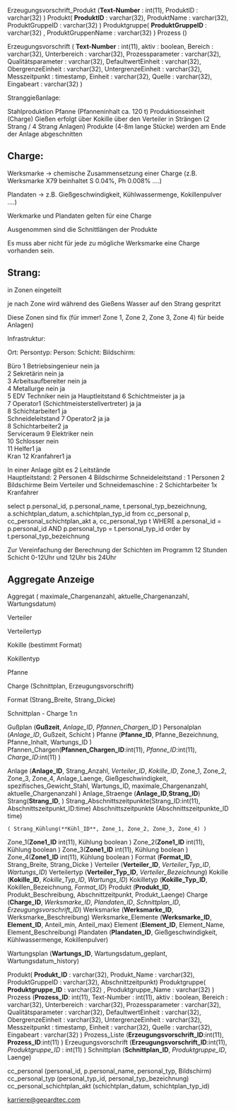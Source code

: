 
Erzeugungsvorschrift_Produkt (**Text-Number** : int(11), ProduktID : varchar(32) )
Produkt( **ProduktID** : varchar(32), ProduktName : varchar(32), ProduktGruppeID : varchar(32) )
Produktgruppe( **ProduktGruppeID** : varchar(32) , ProduktGruppenName : varchar(32) )
Prozess ()

Erzeugungsvorschrift ( **Text-Number** : int(11), aktiv : boolean, Bereich : varchar(32), Unterbereich : varchar(32), Prozessparameter : varchar(32), Qualitätsparameter : varchar(32), DefaultwertEinheit : varchar(32), ObergrenzeEinheit : varchar(32), UntergrenzeEinheit : varchar(32), Messzeitpunkt : timestamp, Einheit : varchar(32), Quelle : varchar(32), Eingabeart : varchar(32) )


Stranggießanlage:

Stahlproduktion
Pfanne (Pfanneninhalt ca. 120 t)
Produktionseinheit (Charge)
Gießen erfolgt über Kokille über den Verteiler in Strängen (2 Strang / 4 Strang Anlagen)
Produkte (4-8m lange Stücke) werden am Ende der Anlage abgeschnitten


## Charge:

Werksmarke -> chemische Zusammensetzung einer Charge (z.B. Werksmarke X79 beinhaltet S 0.04%, Ph 0.008% ....)

Plandaten -> z.B. Gießgeschwindigkeit, Kühlwassermenge, Kokillenpulver ....)

Werkmarke und Plandaten gelten für eine Charge

Ausgenommen sind die Schnittlängen der Produkte

Es muss aber nicht für jede zu mögliche  Werksmarke eine Charge vorhanden sein. 


## Strang:

in Zonen eingeteilt
 
je nach Zone wird während des Gießens Wasser auf den  Strang gespritzt
  
Diese Zonen sind fix (für immer! Zone 1, Zone 2, Zone 3, Zone 4) für beide Anlagen) 


Infrastruktur:

Ort:             Persontyp:     Person:                         Schicht:    Bildschirm:

Büro                1           Betriebsingenieur               nein            ja  
                    2           Sekretärin                      nein            ja  
                    3           Arbeitsaufbereiter              nein            ja  
                    4           Metallurge                      nein            ja  
                    5           EDV Techniker                   nein            ja 
Hauptleitstand      6           Schichtmeister                  ja              ja  
                    7           Operator1 
                                (Schichtmeisterstellvertreter)  ja              ja  
                    8           Schichtarbeiter1                ja  
Schneideleitstand   7           Operator2                       ja              ja  
                    8           Schichtarbeiter2                ja  
Serviceraum         9           Elektriker                      nein   
                    10          Schlosser                       nein   
                    11          Helfer1                         ja  
Kran                12          Kranfahrer1                     ja  
 
In einer Anlage gibt es 2 Leitstände  
Hauptleitstand:   2 Personen     4 Bildschirme 
Schneideleitstand :   1 Personen     2 Bildschirme 
Beim Verteiler und Schneidemaschine        : 2 Schichtarbeiter 1x Kranfahrer 

select p.personal_id, p.personal_name, t.personal_typ_bezeichnung,  a.schichtplan_datum, a.schichtplan_typ_id from cc_personal p, 
cc_personal_schichtplan_akt a, cc_personal_typ t WHERE a.personal_id = p.personal_id  AND p.personal_typ = t.personal_typ_id order by t.personal_typ_bezeichnung 

Zur Vereinfachung der Berechnung der Schichten im Programm 12 Stunden Schicht 0-12Uhr und 12Uhr bis 24Uhr 


## Aggregate Anzeige

Aggregat ( maximale_Chargenanzahl, aktuelle_Chargenanzahl, Wartungsdatum)

Verteiler

Verteilertyp

Kokille (bestimmt Format)

Kokillentyp

Pfanne

Charge (Schnittplan, Erzeugungsvorschrift)



Format (Strang_Breite, Strang_Dicke)


Schnittplan - Charge 1:n


Gußplan (**Gußzeit**, *Anlage_ID*, *Pfannen_Chargen_ID* )
Personalplan (*Anlage_ID*, Gußzeit, Schicht )
Pfanne (**Pfanne_ID**, Pfanne_Bezeichnung, Pfanne_Inhalt, Wartungs_ID )
Pfannen_Chargen(**Pfannen_Chargen_ID**:int(11), *Pfanne_ID*:int(11), *Charge_ID*:int(11) )
    
Anlage (**Anlage_ID**, Strang_Anzahl, *Verteiler_ID*, *Kokille_ID*, Zone_1, Zone_2, Zone_3, Zone_4, Anlage_Laenge, Gießgeschwindigkeit, spezifisches_Gewicht_Stahl, Wartungs_ID, maximale_Chargenanzahl, aktuelle_Chargenanzahl )
Anlage_Straenge (**Anlage_ID**,**Strang_ID**)
Strang(**Strang_ID**, )
Strang_Abschnittszeitpunkte(Strang_ID:int(11), Abschnittszeitpunkt_ID:time)
Abschnittszeitpunkte (Abschnittszeitpunkte_ID time)

    ( Strang_Kühlung(**Kühl_ID**, Zone_1, Zone_2, Zone_3, Zone_4) )
Zone_1(**Zone1_ID** int(11), Kühlung boolean )
Zone_2(**Zone1_ID** int(11), Kühlung boolean )
Zone_3(**Zone1_ID** int(11), Kühlung boolean )
Zone_4(**Zone1_ID** int(11), Kühlung boolean )
Format (**Format_ID**, Strang_Breite, Strang_Dicke )
Verteiler (**Verteiler_ID**, *Verteiler_Typ_ID*, *Wartungs_ID*)
Verteilertyp (**Verteiler_Typ_ID**, *Verteiler_Bezeichnung*)
Kokille (**Kokille_ID**, *Kokille_Typ_ID*, *Wartungs_ID*)
Kokilletyp (**Kokille_Typ_ID**, Kokillen_Bezeichnung, *Format_ID*)
Produkt (**Produkt_ID**, Produkt_Beschreibung, Abschnittzeitpunkt, Produkt_Laenge)
Charge (**Charge_ID**, *Werksmarke_ID*, *Plandaten_ID*, *Schnittplan_ID*, *Erzeugungsvorschrift_ID*)
Werksmarke (**Werksmarke_ID**, Werksmarke_Beschreibung)
Werksmarke_Elemente (**Werksmarke_ID**, **Element_ID**, Anteil_min, Anteil_max)
Element (**Element_ID**, Element_Name, Element_Beschreibung)
Plandaten (**Plandaten_ID**, Gießgeschwindigkeit, Kühlwassermenge, Kokillenpulver)


Wartungsplan (**Wartungs_ID**, Wartungsdatum_geplant, Wartungsdatum_history)


Produkt( **Produkt_ID** : varchar(32), Produkt_Name : varchar(32), ProduktGruppeID : varchar(32), Abschnittzeitpunkt)
Produktgruppe( **Produktgruppe_ID** : varchar(32) , Produktgruppe_Name : varchar(32) )
Prozess (**Prozess_ID**: int(11), Text-Number : int(11), aktiv : boolean, Bereich : varchar(32), Unterbereich : varchar(32), Prozessparameter : varchar(32), Qualitätsparameter : varchar(32), DefaultwertEinheit : varchar(32), ObergrenzeEinheit : varchar(32), UntergrenzeEinheit : varchar(32), Messzeitpunkt : timestamp, Einheit : varchar(32), Quelle : varchar(32), Eingabeart : varchar(32) )
Prozess_Liste (**Erzeugungsvorschrift_ID**:int(11), **Prozess_ID**:int(11) )
Erzeugungsvorschrift (**Erzeugungsvorschrift_ID**:int(11), *Produktgruppe_ID* : int(11) )
Schnittplan (**Schnittplan_ID**, *Produktgruppe_ID*, Laenge)



cc_personal (personal_id, p.personal_name, personal_typ, Bildschirm)
cc_personal_typ (personal_typ_id, personal_typ_bezeichnung)
cc_personal_schichtplan_akt (schichtplan_datum, schichtplan_typ_id)

karriere@gepardtec.com